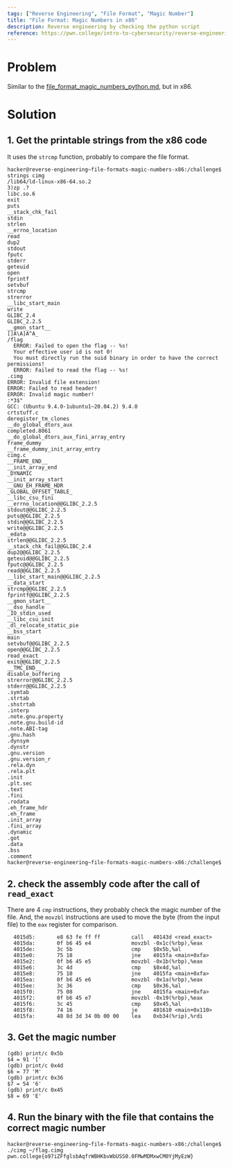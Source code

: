 ```yaml
---
tags: ["Reverse Engineering", "File Format", "Magic Number"]
title: "File Format: Magic Numbers in x86"
description: Reverse engineering by checking the python script
reference: https://pwn.college/intro-to-cybersecurity/reverse-engineering/
---
```


# Problem

Similar to the [file_format_magic_numbers_python.md](file_format_magic_numbers_python.md), but in x86.

# Solution

## 1. Get the printable strings from the x86 code

It uses the `strcmp` function, probably to compare the file format.

```
hacker@reverse-engineering~file-formats-magic-numbers-x86:/challenge$ strings cimg 
/lib64/ld-linux-x86-64.so.2
3)zp .?
libc.so.6
exit
puts
__stack_chk_fail
stdin
strlen
__errno_location
read
dup2
stdout
fputc
stderr
geteuid
open
fprintf
setvbuf
strcmp
strerror
__libc_start_main
write
GLIBC_2.4
GLIBC_2.2.5
__gmon_start__
[]A\A]A^A_
/flag
  ERROR: Failed to open the flag -- %s!
  Your effective user id is not 0!
  You must directly run the suid binary in order to have the correct permissions!
  ERROR: Failed to read the flag -- %s!
.cimg
ERROR: Invalid file extension!
ERROR: Failed to read header!
ERROR: Invalid magic number!
:*3$"
GCC: (Ubuntu 9.4.0-1ubuntu1~20.04.2) 9.4.0
crtstuff.c
deregister_tm_clones
__do_global_dtors_aux
completed.8061
__do_global_dtors_aux_fini_array_entry
frame_dummy
__frame_dummy_init_array_entry
cimg.c
__FRAME_END__
__init_array_end
_DYNAMIC
__init_array_start
__GNU_EH_FRAME_HDR
_GLOBAL_OFFSET_TABLE_
__libc_csu_fini
__errno_location@@GLIBC_2.2.5
stdout@@GLIBC_2.2.5
puts@@GLIBC_2.2.5
stdin@@GLIBC_2.2.5
write@@GLIBC_2.2.5
_edata
strlen@@GLIBC_2.2.5
__stack_chk_fail@@GLIBC_2.4
dup2@@GLIBC_2.2.5
geteuid@@GLIBC_2.2.5
fputc@@GLIBC_2.2.5
read@@GLIBC_2.2.5
__libc_start_main@@GLIBC_2.2.5
__data_start
strcmp@@GLIBC_2.2.5
fprintf@@GLIBC_2.2.5
__gmon_start__
__dso_handle
_IO_stdin_used
__libc_csu_init
_dl_relocate_static_pie
__bss_start
main
setvbuf@@GLIBC_2.2.5
open@@GLIBC_2.2.5
read_exact
exit@@GLIBC_2.2.5
__TMC_END__
disable_buffering
strerror@@GLIBC_2.2.5
stderr@@GLIBC_2.2.5
.symtab
.strtab
.shstrtab
.interp
.note.gnu.property
.note.gnu.build-id
.note.ABI-tag
.gnu.hash
.dynsym
.dynstr
.gnu.version
.gnu.version_r
.rela.dyn
.rela.plt
.init
.plt.sec
.text
.fini
.rodata
.eh_frame_hdr
.eh_frame
.init_array
.fini_array
.dynamic
.got
.data
.bss
.comment
hacker@reverse-engineering~file-formats-magic-numbers-x86:/challenge$ 
```

## 2. check the assembly code after the call of `read_exact`

There are 4 `cmp` instructions, they probably check the magic number of the file. And, the `movzbl` instructions are used to move the byte (from the input file) to the `eax` register for comparison.



```
  4015d5:       e8 63 fe ff ff          call   40143d <read_exact>
  4015da:       0f b6 45 e4             movzbl -0x1c(%rbp),%eax
  4015de:       3c 5b                   cmp    $0x5b,%al
  4015e0:       75 18                   jne    4015fa <main+0xfa>
  4015e2:       0f b6 45 e5             movzbl -0x1b(%rbp),%eax
  4015e6:       3c 4d                   cmp    $0x4d,%al
  4015e8:       75 10                   jne    4015fa <main+0xfa>
  4015ea:       0f b6 45 e6             movzbl -0x1a(%rbp),%eax
  4015ee:       3c 36                   cmp    $0x36,%al
  4015f0:       75 08                   jne    4015fa <main+0xfa>
  4015f2:       0f b6 45 e7             movzbl -0x19(%rbp),%eax
  4015f6:       3c 45                   cmp    $0x45,%al
  4015f8:       74 16                   je     401610 <main+0x110>
  4015fa:       48 8d 3d 34 0b 00 00    lea    0xb34(%rip),%rdi 
```

## 3. Get the magic number

```
(gdb) print/c 0x5b
$4 = 91 '['
(gdb) print/c 0x4d
$6 = 77 'M'
(gdb) print/c 0x36
$7 = 54 '6'
(gdb) print/c 0x45
$8 = 69 'E'
```

## 4. Run the binary with the file that contains the correct magic number

```
hacker@reverse-engineering~file-formats-magic-numbers-x86:/challenge$ ./cimg ~/flag.cimg 
pwn.college{o97iZFfglsbAqfrWBHKbvWbUSS0.0FMwMDMxwCM0YjMyEzW}
```
